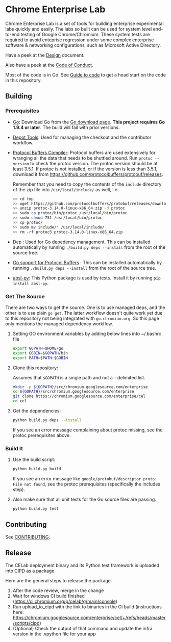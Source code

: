 # Chrome Enterprise Lab

Chrome Enterprise Lab is a set of tools for building enterprise experimental
labs quickly and easily. The labs so built can be used for system level
end-to-end testing of Google Chrome/Chromium. These system tests are required to
avoid enteprise regression under some complex enterprise software & networking
configurations, such as Microsoft Active Directory.

Have a peek at the [Design](/docs/design-overview.md) document.

Also have a peek at the [Code of Conduct](./CODE_OF_CONDUCT.md).

Most of the code is in Go. See [Guide to code](/docs/guide-to-code.md) to get a
head start on the code in this repository.

## Building

### Prerequisites

* [Go][]: Download Go from the [Go download page][]. **This project requires Go
    1.9.4 or later**. The build will fail with prior versions.

* [Depot Tools][]: Used for managing the checkout and the contributor workflow.

* [Protocol Buffers Compiler][]: Protocol buffers are used extensively for
    wranging all the data that needs to be shuttled around. Run `protoc --version` to
    check the protoc version. The protoc version should be at least 3.5.1. If
    protoc is not installed, or if the version is less than 3.5.1, download it from
    <https://github.com/protocolbuffers/protobuf/releases>.

    Remember that you need to copy the contents of the `include`
    directory of the zip file into `/usr/local/include/` as well, i.e.

    ```sh
    >> cd tmp
    >> wget https://github.com/protocolbuffers/protobuf/releases/download/v3.14.0/protoc-3.14.0-linux-x86_64.zip
    >> unzip protoc-3.14.0-linux-x86_64.zip -d protoc
    >> sudo cp protoc/bin/protoc /usr/local/bin/protoc
    >> sudo chmod 751 /usr/local/bin/protoc
    >> cp protoc/
    >> sudo mv include/* /usr/local/include/
    >> rm -rf protoc3 protoc-3.14.0-linux-x86_64.zip
    ```

* [Dep][] : Used for Go depedency management. This can be installed
    automatically by running `./build.py deps --install` from the root of the
    source tree.

* [Go support for Protocol Buffers][] : This can be installed automatically by
  running `./build.py deps --install` from the root of the source tree.

* [absl-py][]: This Python package is used by tests. Install it by running
  `pip install absl-py`.

[Go]: https://golang.org/
[Go download page]: https://golang.org/dl/
[Depot Tools]: https://dev.chromium.org/developers/how-tos/install-depot-tools
[Protocol Buffers Compiler]: https://developers.google.com/protocol-buffers/
[Dep]: https://github.com/golang/dep
[Go support for Protocol Buffers]: https://github.com/golang/protobuf
[absl-py]: https://pypi.org/project/absl-py/

### Get The Source

There are two ways to get the source. One is to use managed deps, and the other
is to use plain `go get`. The latter workflow doesn't quite work yet due to this
repository not being integrated with `go.chromium.org`. So this page only
mentions the managed dependency workflow.

1. Setting GO environment variables by adding below lines into ~/.bashrc file

    ```sh
    export GOPATH=$HOME/go
    export GOBIN=$GOPATH/bin
    export PATH=$PATH:$GOBIN
    ```

2. Clone this repository:

   Assumes that `$GOPATH` is a single path and not a `:` delimited list.

   ``` sh
   mkdir -p ${GOPATH}/src/chromium.googlesource.com/enterprise
   cd ${GOPATH}/src/chromium.googlesource.com/enterprise
   git clone https://chromium.googlesource.com/enterprise/cel
   cd cel
   ```

3. Get the dependencies:

   ``` sh
   python build.py deps --install
   ```

   If you see an error message complaining about protoc missing, see the protoc
   prerequisites above.

### Build It

1. Use the build script:

   ``` sh
   python build.py build
   ```

   If you see an error message like `google/protobuf/descriptor.proto: File not found`,
   see the protoc prerequisites (specifically the includes step).

2. Also make sure that all unit tests for the Go source files are passing.

   ``` sh
   python build.py test
   ```

## Contributing

See [CONTRIBUTING](./CONTRIBUTING.md).

## Release

The CELab deployment binary and its Python test framework is uploaded into [CIPD](https://github.com/luci/luci-go/tree/master/cipd) as a package.

Here are the general steps to release the package.

1. After the code review, merge in the change
2. Wait for windows CI build finished (<https://ci.chromium.org/p/celab/g/main/console>)
3. Run upload_to_cipd with the link to binaries in the CI build (instructions here: <https://chromium.googlesource.com/enterprise/cel/+/refs/heads/master/scripts/cipd>)
4. (Optional) Check the output of that command and update the infra version in the .vpython file for your app
